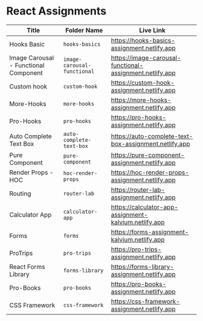 # React Assignments

| Title                                 | Folder Name                 | Live Link                                                |
| ------------------------------------- | --------------------------- | -------------------------------------------------------- |
| Hooks Basic                           | `hooks-basics`              | https://hooks-basics-assignment.netlify.app              |
| Image Carousal - Functional Component | `image-carousal-functional` | https://image-carousal-functional-assignment.netlify.app |
| Custom hook                           | `custom-hook`               | https://custom-hook-assignment.netlify.app               |
| More-Hooks                            | `more-hooks`                | https://more-hooks-assignment.netlify.app                |
| Pro-Hooks                             | `pro-hooks`                 | https://pro-hooks-assignment.netlify.app                 |
| Auto Complete Text Box                | `auto-complete-text-box`    | https://auto-complete-text-box-assignment.netlify.app    |
| Pure Component                        | `pure-component`            | https://pure-component-assignment.netlify.app            |
| Render Props - HOC                    | `hoc-render-props`          | https://hoc-render-props-assignment.netlify.app          |
| Routing                               | `router-lab`                | https://router-lab-assignment.netlify.app                |
| Calculator App                        | `calculator-app`            | https://calculator-app-assignment-kalvium.netlify.app    |
| Forms                                 | `forms`                     | https://forms-assignment-kalvium.netlify.app             |
| ProTrips                              | `pro-trips`                 | https://pro-trips-assignment.netlify.app                 |
| React Forms Library                   | `forms-library`             | https://forms-library-assignment.netlify.app             |
| Pro-Books                             | `pro-books`                 | https://pro-books-assignment.netlify.app                 |
| CSS Framework                         | `css-framework`             | https://css-framework-assignment.netlify.app             |
